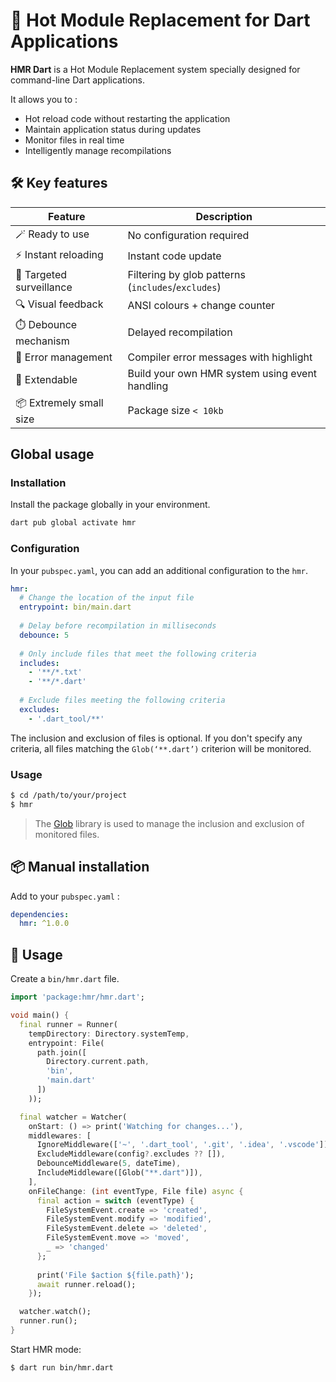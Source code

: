 # 🚀 Hot Module Replacement for Dart Applications

**HMR Dart** is a Hot Module Replacement system specially designed for command-line Dart applications.

It allows you to :
- Hot reload code without restarting the application
- Maintain application status during updates
- Monitor files in real time
- Intelligently manage recompilations

## 🛠 Key features

| Feature                  | Description                                        |
|--------------------------|----------------------------------------------------|
| 🪄 Ready to use          | No configuration required                          |
| ⚡ Instant reloading      | Instant code update                                |
| 🎯 Targeted surveillance | Filtering by glob patterns (`includes`/`excludes`) |
| 🔍 Visual feedback       | ANSI colours + change counter                      |
| ⏱️ Debounce mechanism    | Delayed recompilation                              |
| 🔄 Error management      | Compiler error messages with highlight             |
| 📝 Extendable            | Build your own HMR system using event handling     |
| 📦 Extremely small size  | Package size `< 10kb`                              |


## Global usage

### Installation
Install the package globally in your environment.
```bash
dart pub global activate hmr
```

### Configuration

In your `pubspec.yaml`, you can add an additional configuration to the `hmr`.
```yaml
hmr:
  # Change the location of the input file
  entrypoint: bin/main.dart
  
  # Delay before recompilation in milliseconds
  debounce: 5
  
  # Only include files that meet the following criteria
  includes:
    - '**/*.txt'
    - '**/*.dart'
      
  # Exclude files meeting the following criteria
  excludes:
    - '.dart_tool/**'
```

The inclusion and exclusion of files is optional.
If you don't specify any criteria, all files matching the `Glob(‘**.dart’)` criterion will be monitored.

### Usage

```bash
$ cd /path/to/your/project
$ hmr
```

> The [Glob](https://pub.dev/packages/glob) library is used to manage the inclusion and exclusion of monitored files.

## 📦 Manual installation

Add to your `pubspec.yaml` :
```yaml
dependencies:
  hmr: ^1.0.0
```

## 🚀 Usage

Create a `bin/hmr.dart` file.
```dart
import 'package:hmr/hmr.dart';

void main() {  
  final runner = Runner(
    tempDirectory: Directory.systemTemp,
    entrypoint: File(
      path.join([
        Directory.current.path,
        'bin',
        'main.dart'
      ])
    ));

  final watcher = Watcher(
    onStart: () => print('Watching for changes...'),
    middlewares: [
      IgnoreMiddleware(['~', '.dart_tool', '.git', '.idea', '.vscode']),
      ExcludeMiddleware(config?.excludes ?? []),
      DebounceMiddleware(5, dateTime),
      IncludeMiddleware([Glob("**.dart")]),
    ],
    onFileChange: (int eventType, File file) async {
      final action = switch (eventType) {
        FileSystemEvent.create => 'created',
        FileSystemEvent.modify => 'modified',
        FileSystemEvent.delete => 'deleted',
        FileSystemEvent.move => 'moved',
        _ => 'changed'
      };
      
      print('File $action ${file.path}');
      await runner.reload();
    });

  watcher.watch();
  runner.run();
}
```

Start HMR mode:
```bash
$ dart run bin/hmr.dart
```
